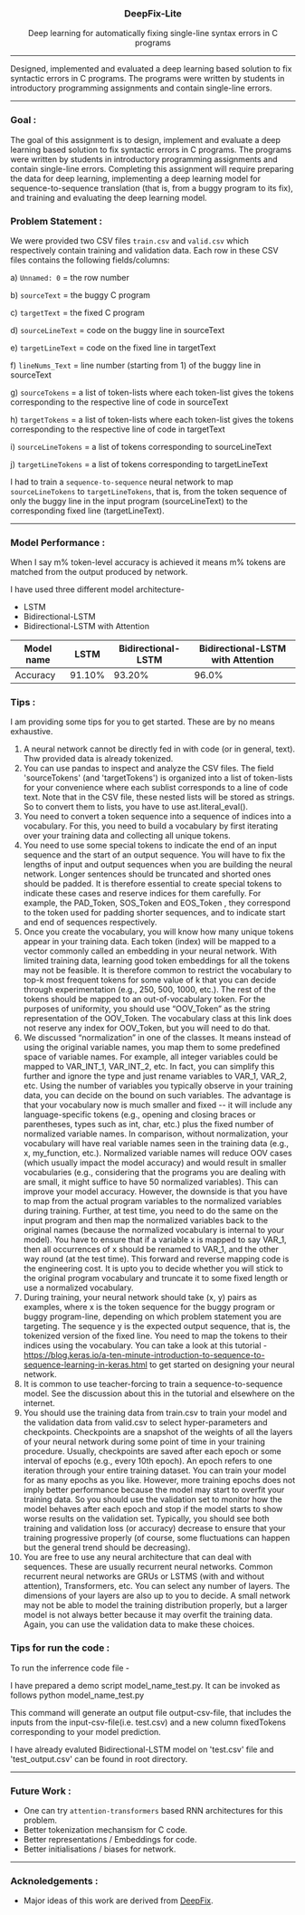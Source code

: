 <p align="center">
<h3 align="center">DeepFix-Lite</h3>
<div align="center">
<p>Deep learning for automatically fixing single-line syntax errors in C programs</p>


</div>

------------------------------------------
Designed, implemented and evaluated a deep learning based solution to fix syntactic errors in C programs. The programs were written by students in
introductory programming assignments and contain single-line errors.

</div>

------------------------------------------
### Goal :
The goal of this assignment is to design, implement and evaluate a deep learning based
solution to fix syntactic errors in C programs. The programs were written by students in
introductory programming assignments and contain single-line errors. Completing this
assignment will require preparing the data for deep learning, implementing a deep learning
model for sequence-to-sequence translation (that is, from a buggy program to its fix), and
training and evaluating the deep learning model.

### Problem Statement :

We were provided two CSV files `train.csv` and `valid.csv` which respectively contain training and validation data. Each row in these CSV files contains the following fields/columns:

a) `Unnamed: 0` = the row number

b) `sourceText` = the buggy C program

c) `targetText` = the fixed C program

d) `sourceLineText` = code on the buggy line in sourceText

e) `targetLineText` = code on the fixed line in targetText

f) `lineNums_Text` = line number (starting from 1) of the buggy line in sourceText

g) `sourceTokens` = a list of token-lists where each token-list gives the tokens
corresponding to the respective line of code in sourceText

h) `targetTokens` = a list of token-lists where each token-list gives the tokens
corresponding to the respective line of code in targetText

i) `sourceLineTokens` = a list of tokens corresponding to sourceLineText

j) `targetLineTokens` = a list of tokens corresponding to targetLineText



I had to train a `sequence-to-sequence` neural network to
map `sourceLineTokens` to `targetLineTokens`, that is, from the token sequence of only the buggy line in the input program (sourceLineText) to the corresponding
fixed line (targetLineText).

------------------------------------------

### Model Performance : 
When I say m% token-level accuracy is achieved it means m% tokens are matched from the output produced by network.

I have used three different model architecture-
- LSTM 
- Bidirectional-LSTM 
- Bidirectional-LSTM with Attention 

Model name | LSTM | Bidirectional-LSTM | Bidirectional-LSTM with Attention 
--- | --- | --- | --- 
Accuracy | 91.10% | 93.20% | 96.0% 


### Tips :
I am providing some tips for you to get started. These are by no means exhaustive.
1) A neural network cannot be directly fed in with code (or in general, text). Thw provided data is already
tokenized. 
2) You can use pandas to inspect and analyze the CSV files. The field 'sourceTokens' (and
'targetTokens') is organized into a list of token-lists for your convenience where each
sublist corresponds to a line of code text. Note that in the CSV file, these nested lists will be stored as
strings. So to convert them to lists, you have to use ast.literal_eval().
3) You need to convert a token sequence into a sequence of indices into a vocabulary. For
this, you need to build a vocabulary by first iterating over your training data and
collecting all unique tokens.
4) You need to use some special tokens to indicate the end of an input sequence and the
start of an output sequence. You will have to fix the lengths of input and output
sequences when you are building the neural network. Longer sentences should be
truncated and shorted ones should be padded. It is therefore essential to create special
tokens to indicate these cases and reserve indices for them carefully. For example, 
the PAD_Token, SOS_Token and EOS_Token , they correspond to the token
used for padding shorter sequences, and to indicate start and end of sequences
respectively.
5) Once you create the vocabulary, you will know how many unique tokens appear in your
training data. Each token (index) will be mapped to a vector commonly called an
embedding in your neural network. With limited training data, learning good token
embeddings for all the tokens may not be feasible. It is therefore common to restrict the
vocabulary to top-k most frequent tokens for some value of k that you can decide
through experimentation (e.g., 250, 500, 1000, etc.). The rest of the tokens should be
mapped to an out-of-vocabulary token. For the purposes of uniformity, you should use
“OOV_Token” as the string representation of the OOV_Token. The vocabulary class at
this link does not reserve any index for OOV_Token, but you will need to do that.
6) We discussed “normalization” in one of the classes. It means instead of using the
original variable names, you map them to some predefined space of variable names. For
example, all integer variables could be mapped to VAR_INT_1, VAR_INT_2, etc. In fact,
you can simplify this further and ignore the type and just rename variables to VAR_1,
VAR_2, etc. Using the number of variables you typically observe in your training data,
you can decide on the bound on such variables. The advantage is that your vocabulary
now is much smaller and fixed -- it will include any language-specific tokens (e.g.,
opening and closing braces or parentheses, types such as int, char, etc.) plus the fixed
number of normalized variable names. In comparison, without normalization, your
vocabulary will have real variable names seen in the training data (e.g., x, my_function,
etc.). Normalized variable names will reduce OOV cases (which usually impact the
model accuracy) and would result in smaller vocabularies (e.g., considering that the
programs you are dealing with are small, it might suffice to have 50 normalized
variables). This can improve your model accuracy. However, the downside is that you
have to map from the actual program variables to the normalized variables during
training. Further, at test time, you need to do the same on the input program and then
map the normalized variables back to the original names (because the normalized
vocabulary is internal to your model). You have to ensure that if a variable x is mapped
to say VAR_1, then all occurrences of x should be renamed to VAR_1, and the other way
round (at the test time). This forward and reverse mapping code is the engineering cost.
It is upto you to decide whether you will stick to the original program vocabulary and
truncate it to some fixed length or use a normalized vocabulary.
7) During training, your neural network should take (x, y) pairs as examples, where x is the
token sequence for the buggy program or buggy program-line, depending on which
problem statement you are targeting. The sequence y is the expected output sequence,
that is, the tokenized version of the fixed line. You need to map the tokens to their
indices using the vocabulary. You can take a look at this tutorial - https://blog.keras.io/a-ten-minute-introduction-to-sequence-to-sequence-learning-in-keras.html to get started on
designing your neural network.
8) It is common to use teacher-forcing to train a sequence-to-sequence model. See the
discussion about this in the tutorial and elsewhere on the internet.
9) You should use the training data from train.csv to train your model and the validation
data from valid.csv to select hyper-parameters and checkpoints. Checkpoints are a
snapshot of the weights of all the layers of your neural network during some point of time
in your training procedure. Usually, checkpoints are saved after each epoch or some
interval of epochs (e.g., every 10th epoch). An epoch refers to one iteration through your
entire training dataset. You can train your model for as many epochs as you like.
However, more training epochs does not imply better performance because the model
may start to overfit your training data. So you should use the validation set to monitor
how the model behaves after each epoch and stop if the model starts to show worse
results on the validation set. Typically, you should see both training and validation loss
(or accuracy) decrease to ensure that your training progressive properly (of course,
some fluctuations can happen but the general trend should be decreasing).
10) You are free to use any neural architecture that can deal with sequences. These are
usually recurrent neural networks. Common recurrent neural networks are GRUs or
LSTMS (with and without attention), Transformers, etc. You can select any number of
layers. The dimensions of your layers are also up to you to decide. A small network may
not be able to model the training distribution properly, but a larger model is not always
better because it may overfit the training data. Again, you can use the validation data to
make these choices.

### Tips for run the code :
To run the inferrence code file -

I have prepared a demo script model_name_test.py. It can be invoked as follows
python  model_name_test.py <input-csv-file> <output-csv-file>

This command will generate an output file output-csv-file, that includes the inputs from the input-csv-file(i.e. test.csv) and a new column fixedTokens
corresponding to your model prediction. 

I have already evaluted Bidirectional-LSTM model on 'test.csv' file and 'test_output.csv' can be found in root directory.

</div>

------------------------------------------

### Future Work :
- One can try `attention-transformers` based RNN architectures for this problem.
- Better tokenization mechansism for C code.
- Better representations / Embeddings for code.
- Better initialisations / biases for network.  

------------------------------------------
### Acknoledgements :

- Major ideas of this work are derived from [DeepFix](http://www.iisc-seal.net/deepfix).
   
